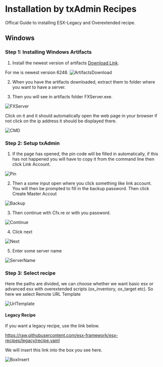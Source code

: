 # Installation by txAdmin Recipes

Offical Guide to installing ESX-Legacy and Overextended recipe.

## Windows

### Step 1: Installing Windows Artifacts

1) Install the newest version of artifacts [Download Link](https://runtime.fivem.net/artifacts/fivem/build_server_windows/master/).

For me is newest version 6248.
![ArtifactsDownload](https://i.imgur.com/D6Tddni.png)

2) When you have the artifacts downloaded, extract them to folder where you want to have a server.

3) Then you will see in artifacts folder FXServer.exe.

![FXServer](https://i.imgur.com/JIVDGVN.png)

Click on it and it should automatically open the web page in your browser if not click on the ip address it should be displayed there.

![CMD](https://i.imgur.com/oXduj8b.png)

### Step 2: Setup txAdmin
1) If the page has opened, the pin code will be filled in automatically, if this has not happened you will have to copy it from the command line then click Link Account.

![Pin](https://i.imgur.com/qsKwGuB.png)

2) Then a some input open where you click something like link account. You will then be prompted to fill in the backup password. Then click Create Master Accout

![Backup](https://i.imgur.com/cnM3ULv.png)

3) Then continue with Cfx.re or with you password.

![Continue](https://i.imgur.com/zsSS5QT.png)

4) Click next

![Next](https://i.imgur.com/dN3JrzU.png)

5) Enter some server name

![ServerName](https://i.imgur.com/nEABr4q.png)

### Step 3: Select recipe

Here the paths are divided, we can choose whether we want basic esx or advanced esx with overextended scripts (ox_inventory, ox_target etc). So here we select Remote URL Template

![UrlTemplate](https://i.imgur.com/1kypqmI.png)

#### Legacy Recipe
If you want a legacy recipe, use the link below. 

https://raw.githubusercontent.com/esx-framework/esx-recipes/legacy/recipe.yaml

We will insert this link into the box you see here.

![BoxInsert](https://i.imgur.com/DQlApma.png)
